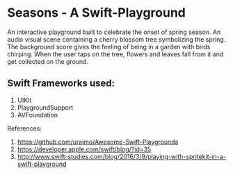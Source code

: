 # Seasons - A Swift-Playground

An interactive playground built to celebrate the onset of spring season. An audio visual scene containing a cherry blossom tree symbolizing the spring. The background score gives the feeling of being in a garden with birds chirping. When the user taps on the tree, flowers and leaves fall from it and get collected on the ground.

## Swift Frameworks used:

1.	UIKit
2.	PlaygroundSupport
3.	AVFoundation

References:
1.	https://github.com/uraimo/Awesome-Swift-Playgrounds
2.	https://developer.apple.com/swift/blog/?id=35
3.	http://www.swift-studies.com/blog/2016/3/9/playing-with-spritekit-in-a-swift-playground

	


